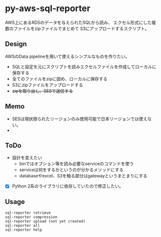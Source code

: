 # py-aws-sql-reporter
AWS上にあるRDSのデータを与えられたSQLから読み、
エクセル形式にした複数のファイルをzipファイルでまとめて
S3にアップロードするスクリプト。

## Design
AWSのData pipelineを用いて使えるシンプルなものを作りたい。
- SQLと設定を元にスクリプトを読みエクセルファイルを作成してローカルに保存する
- 全てのファイルをzipに固め、ローカルに保存する
- S3にzipファイルをアップロードする
- ~~zipを取り出し、SESで送信する~~

## Memo
- SESは現状限られたリージョンのみ使用可能で日本リージョンでは使えない。
- 

## ToDo
- 設計を変えたい
  - binではオプション等を読み必要なserviceのコマンドを使う
  - serviceは何をするかというのが分かるメソッドにする
  - databaseやexcel、S3を触る部分はgatewayというまとまりにする
- [x] Python 2系のライブラリに依存していたので修正したい。
   
## Usage
    sql-reporter retrieve
    sql-reporter compression
    sql-reporter upload (not yet created)
    sql-reporter all
    sql-reporter help
